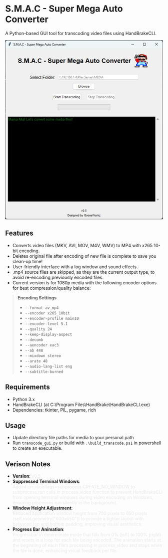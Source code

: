 # S.M.A.C - Super Mega Auto Converter

A Python-based GUI tool for transcoding video files using HandBrakeCLI.

<p align="center">
<img src="https://github.com/jamesonmalpezzi/S.M.A.C---Super-Mega-Auto-Converter/blob/main/images/screenshot.jpg">
</p>

## Features
- Converts video files (MKV, AVI, MOV, M4V, WMV) to MP4 with x265 10-bit encoding.<br>
- Deletes original file after encoding of new file is complete to save you clean-up time!
- User-friendly interface with a log window and sound effects.
- .mp4 source files are skipped, as they are the current output type, to avoid re-encoding previously encoded files.
- Current version is for 1080p media with the following encoder options for best compression/quality balance:

> **Encoding Settings**
>
> - `--format av_mp4`
> - `--encoder x265_10bit`
> - `--encoder-profile main10`
> - `--encoder-level 5.1`
> - `--quality 24`
> - `--keep-display-aspect`
> - `--decomb`
> - `--aencoder eac3`
> - `--ab 448`
> - `--mixdown stereo`
> - `--arate 48`
> - `--audio-lang-list eng`
> - `--subtitle-burned`

## Requirements
- Python 3.x
- HandBrakeCLI (at C:\Program Files\HandBrake\HandBrakeCLI.exe)
- Dependencies: tkinter, PIL, pygame, rich

## Usage
- Update directory file paths for media to your personal path
- Run `transcode_gui.py` or build with `.\build_transcode.ps1` in powershell to create an executable.

## Verison Notes
- <b>Version</b>: <font color="#E8E8E8">v0.5</font>
- <b>Suppressed Terminal Windows</b>:<br> <font color="#E8E8E8">Added creationflags=subprocess.CREATE_NO_WINDOW to subprocess.run calls in process_video function to prevent HandBrakeCLI from opening terminal windows during video encoding on Windows, ensuring processes run silently in the background.</font>
- <b>Window Height Adjustment</b>:<br> <font color="#E8E8E8">Reduced application window height from 700 pixels to 650 pixels (self.root.geometry("600x650")) to provide a tighter layout with balanced top and bottom padding, improving visual aesthetics.</font>
- <b>Progress Bar Animation</b>:<br> <font color="#E8E8E8">Progressbar in determinate mode that fills from 0% (left) to 100% (right) and resets in a loop for each file being encoded. The animation starts at the beginning of each file’s processing in process_video and stops when the file is done, enhancing visual feedback per file.</font>
